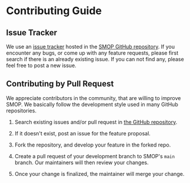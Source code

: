 # Contributing Guide

## Issue Tracker

We use an [issue tracker](https://github.com/sony/model_optimization/issues) hosted in the [SMOP GitHub repository](https://github.com/sony/model_optimization).
If you encounter any bugs, or come up with any feature requests, please first search if there is an already existing issue. If you can not find any, please feel free to post a new issue.


## Contributing by Pull Request


We appreciate contributors in the community, that are willing to improve SMOP.
We basically follow the development style used in many GitHub repositories.

1. Search existing issues and/or pull request in
   [the GitHub repository](https://github.com/sony/model_optimization).

2. If it doesn't exist, post an issue for the feature proposal.

3. Fork the repository, and develop your feature in the forked repo.

4. Create a pull request of your development branch to SMOP's `main` branch.
   Our maintainers will then review your changes.

5. Once your change is finalized, the maintainer will merge your change.

